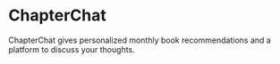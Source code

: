 # ChapterChat
ChapterChat gives personalized monthly book recommendations and a platform to discuss your thoughts.
